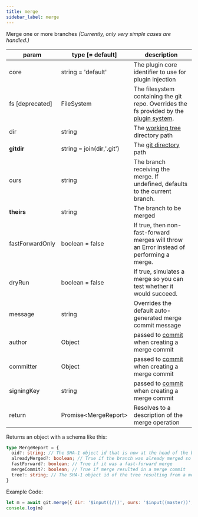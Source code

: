 ```yaml
---
title: merge
sidebar_label: merge
---
```


Merge one or more branches *(Currently, only very simple cases are handled.)*

| param           | type [= default]          | description                                                                                               |
| --------------- | ------------------------- | --------------------------------------------------------------------------------------------------------- |
| core            | string = 'default'        | The plugin core identifier to use for plugin injection                                                    |
| fs [deprecated] | FileSystem                | The filesystem containing the git repo. Overrides the fs provided by the [plugin system](./plugin_fs.md). |
| dir             | string                    | The [working tree](dir-vs-gitdir.md) directory path                                                       |
| **gitdir**      | string = join(dir,'.git') | The [git directory](dir-vs-gitdir.md) path                                                                |
| ours            | string                    | The branch receiving the merge. If undefined, defaults to the current branch.                             |
| **theirs**      | string                    | The branch to be merged                                                                                   |
| fastForwardOnly | boolean = false           | If true, then non-fast-forward merges will throw an Error instead of performing a merge.                  |
| dryRun          | boolean = false           | If true, simulates a merge so you can test whether it would succeed.                                      |
| message         | string                    | Overrides the default auto-generated merge commit message                                                 |
| author          | Object                    | passed to [commit](commit.md) when creating a merge commit                                                |
| committer       | Object                    | passed to [commit](commit.md) when creating a merge commit                                                |
| signingKey      | string                    | passed to [commit](commit.md) when creating a merge commit                                                |
| return          | Promise\<MergeReport\>    | Resolves to a description of the merge operation                                                          |

Returns an object with a schema like this:

```ts
type MergeReport = {
  oid?: string; // The SHA-1 object id that is now at the head of the branch. Absent only if `dryRun` was specified and `mergeCommit` is true.
  alreadyMerged?: boolean; // True if the branch was already merged so no changes were made
  fastForward?: boolean; // True if it was a fast-forward merge
  mergeCommit?: boolean; // True if merge resulted in a merge commit
  tree?: string; // The SHA-1 object id of the tree resulting from a merge commit
}
```

Example Code:

```js live
let m = await git.merge({ dir: '$input((/))', ours: '$input((master))', theirs: '$input((remotes/origin/master))' })
console.log(m)
```

<script>
(function rewriteEditLink() {
  const el = document.querySelector('a.edit-page-link.button');
  if (el) {
    el.href = 'https://github.com/isomorphic-git/isomorphic-git/edit/master/src/commands/merge.js';
  }
})();
</script>